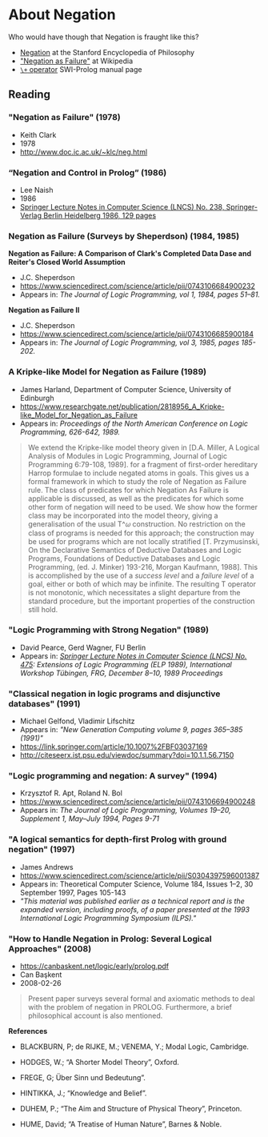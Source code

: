 # About Negation

Who would have though that Negation is fraught like this?

- [Negation](https://plato.stanford.edu/entries/negation/) at the Stanford Encyclopedia of Philosophy
- ["Negation as Failure"](https://en.wikipedia.org/wiki/Negation_as_failure) at Wikipedia
- [`\+` operator](https://eu.swi-prolog.org/pldoc/doc_for?object=(%5C%2B)/1) SWI-Prolog manual page

## Reading

### "Negation as Failure" (1978)

   - Keith Clark
   - 1978
   - http://www.doc.ic.ac.uk/~klc/neg.html

### “Negation and Control in Prolog” (1986)

   - Lee Naish
   - 1986
   - [Springer Lecture Notes in Computer Science (LNCS) No. 238, Springer-Verlag Berlin Heidelberg 1986, 129 pages](https://link.springer.com/book/10.1007/BFb0021681)

### Negation as Failure (Surveys by Sheperdson) (1984, 1985)

**Negation as Failure: A Comparison of Clark's Completed Data Dase and Reiter's Closed World Assumption**

   - J.C. Sheperdson   
   - https://www.sciencedirect.com/science/article/pii/0743106684900232
   - Appears in: _The Journal of Logic Programming, vol 1, 1984, pages 51–81._
   
**Negation as Failure II**

   - J.C. Sheperdson
   - https://www.sciencedirect.com/science/article/pii/0743106685900184
   - Appears in: _The Journal of Logic Programming, vol 3, 1985, pages 185-202._

### A Kripke-like Model for Negation as Failure (1989)

   - James Harland, Department of Computer Science, University of Edinburgh
   - https://www.researchgate.net/publication/2818956_A_Kripke-like_Model_for_Negation_as_Failure
   - Appears in: _Proceedings of the North American Conference on Logic Programming, 626-642, 1989._
   
> We extend the Kripke-like model theory given in 
> [D.A. Miller, A Logical Analysis of Modules in Logic Programming, Journal of Logic Programming 6:79-108, 1989].
> for a fragment of first-order hereditary Harrop formulae to include negated atoms in goals. This
> gives us a formal framework in which to study the role of Negation as Failure rule. The class of predicates
> for which Negation As Failure is applicable is discussed, as well as the predicates for which some other form of negation
> will need to be used. We show how the former class may be incorporated into the model theory, giving a 
> generalisation of the usual T^𝜔 construction. No restriction on the class of programs is needed for this approach; the
> construction may be used for programs which are not locally stratified [T. Przymusinski, On the Declarative Semantics of Deductive
> Databases and Logic Programs, Foundations of Deductive Databases and Logic Programming, (ed. J. Minker) 193-216, Morgan Kaufmann, 1988].
> This is accomplished by the use of a _success level_ and a _failure level_ of a goal, either or both of which may be infinite.
> The resulting T operator is not monotonic, which necessitates a slight departure from the standard
> procedure, but the important properties of the construction still hold.

### "Logic Programming with Strong Negation" (1989)

   - David Pearce, Gerd Wagner, FU Berlin
   - Appears in: _[Springer Lecture Notes in Computer Science (LNCS) No. 475](https://link.springer.com/book/10.1007/BFb0038689): Extensions of Logic Programming (ELP 1989), International Workshop Tübingen, FRG, December 8–10, 1989 Proceedings_

### "Classical negation in logic programs and disjunctive databases" (1991)

   - Michael Gelfond, Vladimir Lifschitz
   - Appears in: _"New Generation Computing volume 9, pages 365–385 (1991)"_
   - https://link.springer.com/article/10.1007%2FBF03037169 
   - http://citeseerx.ist.psu.edu/viewdoc/summary?doi=10.1.1.56.7150 
   
### "Logic programming and negation: A survey" (1994)

   - Krzysztof R. Apt, Roland N. Bol
   - https://www.sciencedirect.com/science/article/pii/0743106694900248
   - Appears in: _The Journal of Logic Programming, Volumes 19–20, Supplement 1, May–July 1994, Pages 9-71_

### "A logical semantics for depth-first Prolog with ground negation" (1997)

   - James Andrews
   - https://www.sciencedirect.com/science/article/pii/S0304397596001387
   - Appears in: Theoretical Computer Science, Volume 184, Issues 1–2, 30 September 1997, Pages 105-143
   - _"This material was published earlier as a technical report and is the expanded version, including proofs, of a paper presented at the 1993 International Logic Programming Symposium (ILPS)."_
   
### "How to Handle Negation in Prolog: Several Logical Approaches" (2008)

   - https://canbaskent.net/logic/early/prolog.pdf
   - Can Başkent
   - 2008-02-26
   
> Present paper surveys several formal and axiomatic methods to deal with the problem of negation in PROLOG. Furthermore, a brief philosophical
> account is also mentioned.
   
**References**   

- BLACKBURN, P; de RIJKE, M.; VENEMA, Y.; Modal Logic, Cambridge. 
- HODGES, W.; “A Shorter Model Theory”, Oxford.

- FREGE, G; Über Sinn und Bedeutung”.
- HINTIKKA, J.; “Knowledge and Belief”.
- DUHEM, P.; “The Aim and Structure of Physical Theory”, Princeton.
- HUME, David; “A Treatise of Human Nature”, Barnes & Noble.



